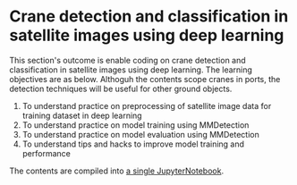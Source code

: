 # Crane detection and classification in satellite images using deep learning

This section's outcome is enable coding on crane detection and classification in satellite images using deep learning. The learning objectives are as below. Althoguh the contents scope cranes in ports, the detection techniques will be useful for other ground objects.

1. To understand practice on preprocessing of satellite image data for training dataset in deep learning
2. To understand practice on model training using MMDetection
3. To understand practice on model evaluation using MMDetection
4. To understand tips and hacks to improve model training and performance

The contents are compiled into [a single JupyterNotebook](subsections/00007/Crane_detection.ipynb).
